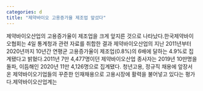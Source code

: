 ```yaml
---
categories: d
title: "제약바이오 고용증가율 제조업 앞섰다"
---
```

제약바이오산업의 고용증가율이 제조업을 크게 앞지른 것으로 나타났다.한국제약바이오협회는 4일 통계청과 관련 자료를 취합한 결과 제약바이오산업의 지난 2011년부터 2020년까지 10년간 연평균 고용증가율이 제조업(0.8%)의 6배에 달하는 4.9%로 집계됐다고 밝혔다.2011년 7만 4,477명이던 제약바이오산업 종사자는 2019년 10만명을 돌파, 이듬해인 2020년 11만 4,126명으로 집계됐다. 청년고용, 정규직 채용에 앞장서 온 제약바이오기업들의 꾸준한 인재채용으로 고용시장에 활력을 불어넣고 있다는 평가다.제약바이오산업계는